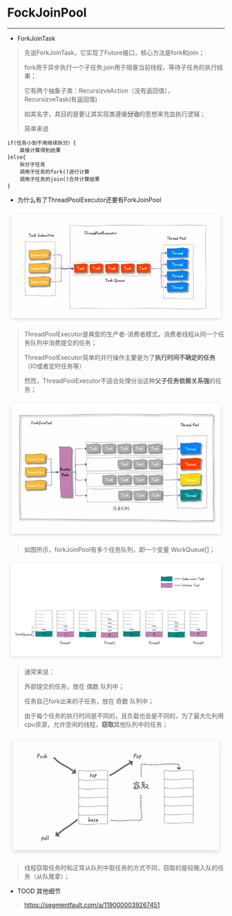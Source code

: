  # FockJoinPool
 
---------
- ForkJoinTask
>
>  先说ForkJoinTask，它实现了Future接口，核心方法是fork和join；
> 
> fork用于异步执行一个子任务;join用于阻塞当前线程，等待子任务的执行结果；
> 
> 它有两个抽象子类：RecursizveAction（没有返回值），RecursizveTask(有返回值)
> 
> 如其名字，其目的是要让其实现类遵循**分治**的思想来充血执行逻辑；
> 
> 简单来说
>
    if(任务小到不用继续拆分）{
        直接计算得到结果
    }else{
        拆分子任务
        调用子任务的fork()进行计算
        调用子任务的join()合并计算结果
    }
> 
 - 为什么有了ThreadPoolExecutor还要有ForkJoinPool
>
![jvm](../../imgs/threadPoolExecutor_1.png "threadPoolExecutor_1")
> 
> ThreadPoolExecutor是典型的生产者-消费者模式，消费者线程从同一个任务队列中消费提交的任务；
> 
> ThreadPoolExecutor简单的并行操作主要是为了**执行时间不确定的任务**（IO或者定时任务等）
> 
> 然而，ThreadPoolExecutor不适合处理分治这种**父子任务依赖关系强**的任务；
> 
![jvm](../../imgs/forkJoinPool_1.png "forkJoinPool_1")
>
> 如图所示，forkJoinPool有多个任务队列，即一个变量 WorkQueue[]；
> 
![jvm](../../imgs/forkJoinPool_queue_1.png "forkJoinPool_queue_1")
> 
> 通常来说：
>   
> 外部提交的任务，放在 偶数 队列中；
> 
> 任务自己fork出来的子任务，放在 奇数 队列中；
> 
> 由于每个任务的执行时间是不同的，且负载也会是不同的，为了最大化利用cpu资源，允许空闲的线程，**窃取**其他队列中的任务；
> 
![jvm](../../imgs/forkJoinPool_steal_1.png "forkJoinPool_steal_1")
> 
> 线程窃取任务时和正常从队列中取任务的方式不同，窃取的是较晚入队的任务（从队尾拿）；
> 
- TOOD 其他细节
> https://segmentfault.com/a/1190000039267451